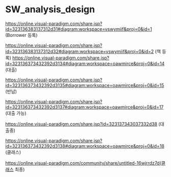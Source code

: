 # SW_analysis_design
https://online.visual-paradigm.com/share.jsp?id=323136383137312d31#diagram:workspace=vswymiif&proj=0&id=1 (Borrower 등록)

https://online.visual-paradigm.com/share.jsp?id=323136383137312d32#diagram:workspace=vswymiif&proj=0&id=2 (책 등록)
https://online.visual-paradigm.com/share.jsp?id=323136373432392d3134#diagram:workspace=oawmirce&proj=0&id=14 (대출)

https://online.visual-paradigm.com/share.jsp?id=323136373432392d3135#diagram:workspace=oawmirce&proj=0&id=15 (반납)

https://online.visual-paradigm.com/share.jsp?id=323136373432392d3137#diagram:workspace=oawmirce&proj=0&id=17 (대출 가능)

https://online.visual-paradigm.com/share.jsp?id=323137343037332d38 (대출중)

https://online.visual-paradigm.com/share.jsp?id=323136373432392d3138#diagram:workspace=oawmirce&proj=0&id=18 (클래스)

https://online.visual-paradigm.com/community/share/untitled-16wjrrdz7d(클래스 최종)
